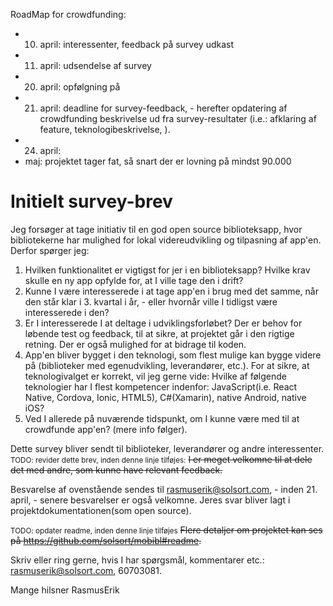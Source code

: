 RoadMap for crowdfunding:

- 10. april: interessenter, feedback på survey udkast
- 11. april: udsendelse af survey
- 20. april: opfølgning på 
- 21. april: deadline for survey-feedback, - herefter opdatering af crowdfunding beskrivelse ud fra survey-resultater (i.e.: afklaring af feature, teknologibeskrivelse, ).
- 24. april: 
- maj: projektet tager fat, så snart der er lovning på mindst 90.000

# Initielt survey-brev

Jeg forsøger at tage initiativ til en god open source biblioteksapp, hvor bibliotekerne har mulighed for lokal videreudvikling og tilpasning af app'en. Derfor spørger jeg:

1. Hvilken funktionalitet er vigtigst for jer i en biblioteksapp? Hvilke krav skulle en ny app opfylde for, at I ville tage den i drift?
2. Kunne I være interesserede i at tage app'en i brug med det samme, når den står klar i 3. kvartal i år, - eller hvornår ville I tidligst være interesserede i den?
3. Er I interesserede I at deltage i udviklingsforløbet? Der er behov for løbende test og feedback, til at sikre, at projektet går i den rigtige retning. Der er også mulighed for at bidrage til koden.
4. App'en bliver bygget i den teknologi, som flest mulige kan bygge videre på (biblioteker med egenudvikling, leverandører, etc.). For at sikre, at teknologivalget er korrekt, vil jeg gerne vide: Hvilke af følgende teknologier har I flest kompetencer indenfor: JavaScript(i.e. React Native, Cordova, Ionic, HTML5), C#(Xamarin), native Android, native iOS?
5. Ved I allerede på nuværende tidspunkt, om I kunne være med til at crowdfunde app'en? (mere info følger).

Dette survey bliver sendt til biblioteker, leverandører og andre interessenter. <small>TODO: revider dette brev, inden denne linje tilføjes:</small> ~~I er meget velkomne til at dele det med andre, som kunne have relevant feedback.~~

Besvarelse af ovenstående sendes til rasmuserik@solsort.com, - inden 21. april, - senere besvarelser er også velkomne. Jeres svar bliver lagt i projektdokumentationen(som open source).

<small>TODO: opdater readme, inden denne linje tilføjes</small> ~~Flere detaljer om projektet kan ses på https://github.com/solsort/mobibl#readme.~~

Skriv eller ring gerne, hvis I har spørgsmål, kommentarer etc.: rasmuserik@solsort.com, 60703081.

Mange hilsner
RasmusErik

